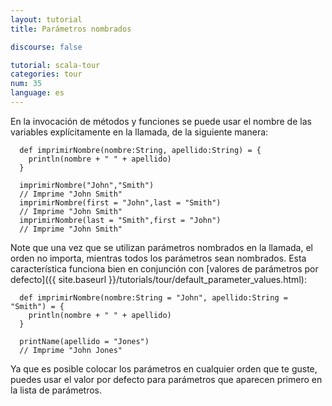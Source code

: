```yaml
---
layout: tutorial
title: Parámetros nombrados

discourse: false

tutorial: scala-tour
categories: tour
num: 35
language: es
---
```


En la invocación de métodos y funciones se puede usar el nombre de las variables explícitamente en la llamada, de la siguiente manera:

      def imprimirNombre(nombre:String, apellido:String) = {
        println(nombre + " " + apellido)
      }

      imprimirNombre("John","Smith")
      // Imprime "John Smith"
      imprimirNombre(first = "John",last = "Smith")
      // Imprime "John Smith"
      imprimirNombre(last = "Smith",first = "John")
      // Imprime "John Smith"

Note que una vez que se utilizan parámetros nombrados en la llamada, el orden no importa, mientras todos los parámetros sean nombrados. Esta característica funciona bien en conjunción con [valores de parámetros por defecto]({{ site.baseurl }}/tutorials/tour/default_parameter_values.html):

      def imprimirNombre(nombre:String = "John", apellido:String = "Smith") = {
        println(nombre + " " + apellido)
      }

      printName(apellido = "Jones")
      // Imprime "John Jones"

Ya que es posible colocar los parámetros en cualquier orden que te guste, puedes usar el valor por defecto para parámetros que aparecen primero en la lista de parámetros.
